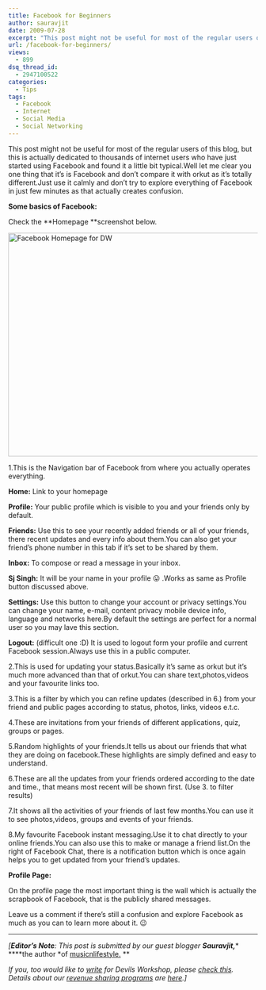 ```yaml
---
title: Facebook for Beginners
author: sauravjit
date: 2009-07-28
excerpt: "This post might not be useful for most of the regular users of this blog, but this is actually dedicated to thousands of internet users who have just started using Facebook and found it a little bit typical.Well let me clear you one thing that it's is Facebook and don't compare it with orkut as it's totally different.Just use it calmly and don't try to explore everything of Facebook in just few minutes as that actually creates confusion."
url: /facebook-for-beginners/
views:
  - 899
dsq_thread_id:
  - 2947100522
categories:
  - Tips
tags:
  - Facebook
  - Internet
  - Social Media
  - Social Networking
---
```

This post might not be useful for most of the regular users of this blog, but this is actually dedicated to thousands of internet users who have just started using Facebook and found it a little bit typical.Well let me clear you one thing that it&#8217;s is Facebook and don&#8217;t compare it with orkut as it&#8217;s totally different.Just use it calmly and don&#8217;t try to explore everything of Facebook in just few minutes as that actually creates confusion.

**Some basics of Facebook:**

Check the **Homepage **screenshot below.

[<img class="wp-image-53104" src="http://cdn.devilsworkshop.org/files/2009/07/Facebook-Homepage-for-DW-600x451.jpg" alt="Facebook Homepage for DW" width="600" height="451" />][1]

1.This is the Navigation bar of Facebook from where you actually operates everything.

**Home:** Link to your homepage

**Profile:** Your public profile which is visible to you and your friends only by default.

**Friends:** Use this to see your recently added friends or all of your friends, there recent updates and every info about them.You can also get your friend&#8217;s phone number in this tab if it&#8217;s set to be shared by them.

**Inbox:** To compose or read a message in your inbox.

**Sj Singh:** It will be your name in your profile 😛 .Works as same as Profile button discussed above.

**Settings:** Use this button to change your account or privacy settings.You can change your name, e-mail, content privacy mobile device info, language and networks here.By default the settings are perfect for a normal user so you may lave this section.

**Logout:** (difficult one :D) It is used to logout form your profile and current Facebook session.Always use this in a public computer.

2.This is used for updating your status.Basically it&#8217;s same as orkut but it&#8217;s much more advanced than that of orkut.You can share text,photos,videos and your favourite links too.

3.This is a filter by which you can refine updates (described in 6.) from your friend and public pages according to status, photos, links, videos e.t.c.

4.These are invitations from your friends of different applications, quiz, groups or pages.

5.Random highlights of your friends.It tells us about our friends that what they are doing on facebook.These highlights are simply defined and easy to understand.

6.These are all the updates from your friends ordered according to the date and time., that means most recent will be shown first. (Use 3. to filter results)

7.It shows all the activities of your friends of last few months.You can use it to see photos,videos, groups and events of your friends.

8.My favourite Facebook instant messaging.Use it to chat directly to your online friends.You can also use this to make or manage a friend list.On the right of Facebook Chat, there is a notification button which is once again helps you to get updated from your friend&#8217;s updates.

**Profile Page:**

On the profile page the most important thing is the wall which is actually the scrapbook of Facebook, that is the publicly shared messages.

Leave us a comment if there&#8217;s still a confusion and explore Facebook as much as you can to learn more about it. 😉

* * *

*[**Editor&#8217;s Note**: This post is submitted by our guest blogger **Sauravjit,**** ****the author *of <a href="http://www.musicnlifestyle.com/" onclick="_gaq.push(['_trackEvent', 'outbound-article', 'http://www.musicnlifestyle.com/', 'musicnlifestyle.']);" >musicnlifestyle.</a> **</p> 

*If you, too would like to [write][2] for Devils Workshop, please [check this][2]. Details about our [revenue sharing programs][2] are [here][2].]*

 [1]: http://cdn.devilsworkshop.org/files/2009/07/Facebook-Homepage-for-DW.jpg
 [2]: http://devilsworkshop.org/join-dw/
